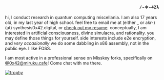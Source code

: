 <h3 align="right"><code>/~＊-42λ</code></h3>


hi, I conduct research in quantum computing miscellania. I am also 17 years old, in my last year of high school. feel free to email me at (either _ or akr-) (at) synthesis0x42.digital, or [check out my resume](https://github.com/synthesis0x42/resume/blob/main/Resume_CV_0x42.pdf). conceptually, I am interested in artificial consciousness, divine simulacra, and rationality. you may define those things for yourself. side interests include e2e encryption, and *very occasionally* we do some dabbling in x86 assembly, not in the public eye. I like FOSS.

I am most active in a professional sense on Misskey forks, specifically on [@0x42@miruku.cafe](https://miruku.cafe/@0x42)! Come chat with me there.

[![trophy](https://github-profile-trophy.vercel.app/?username=synthesis0x42&theme=onedark&no-bg=true&margin-w=12&rank=-B,-C,-?&no-frame=true&column=5)](https://github.com/ryo-ma/github-profile-trophy)
